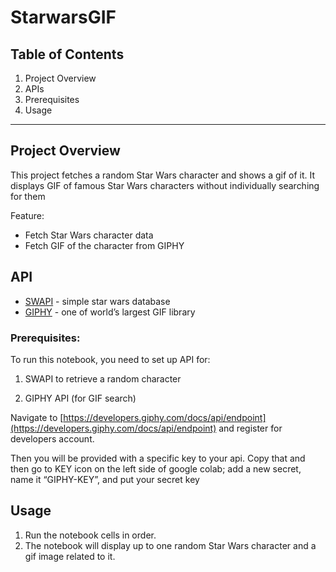 # StarwarsGIF

## **Table of Contents**

1. Project Overview  
2. APIs   
3. Prerequisites  
4. Usage

---

## **Project Overview**

This project fetches a random Star Wars character and shows a gif of it. It displays GIF of famous Star Wars characters without individually searching for them 

Feature: 

* Fetch Star Wars character data   
* Fetch GIF of the character from GIPHY

## **API** 

* [SWAPI](https://swapi.dev/) \- simple star wars database   
* [GIPHY](https://developers.giphy.com/docs/api/endpoint/) \- one of world’s largest GIF library 

### **Prerequisites:**

To run this notebook, you need to set up API for:

1. SWAPI to retrieve a random character

2. GIPHY API (for GIF search)

Navigate to [https://developers.giphy.com/docs/api/endpoint](https://developers.giphy.com/docs/api/endpoint) and register for developers account.

Then you will be provided with a specific key to your api. Copy that and then go to KEY icon on the left side of google colab; add a new secret, name it “GIPHY-KEY”, and put your secret key

## **Usage**

1. Run the notebook cells in order.  
2. The notebook will display up to one random Star Wars character and a gif image related to it.

